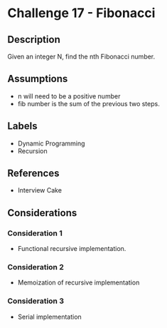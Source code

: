 # Challenge 17 - Fibonacci
## Description
>
Given an integer N, find the nth Fibonacci number.

## Assumptions
- n will need to be a positive number
- fib number is the sum of the previous two steps.

## Labels
- Dynamic Programming
- Recursion

## References
- Interview Cake

## Considerations
### Consideration 1
- Functional recursive implementation.

### Consideration 2
- Memoization of recursive implementation

### Consideration 3
- Serial implementation